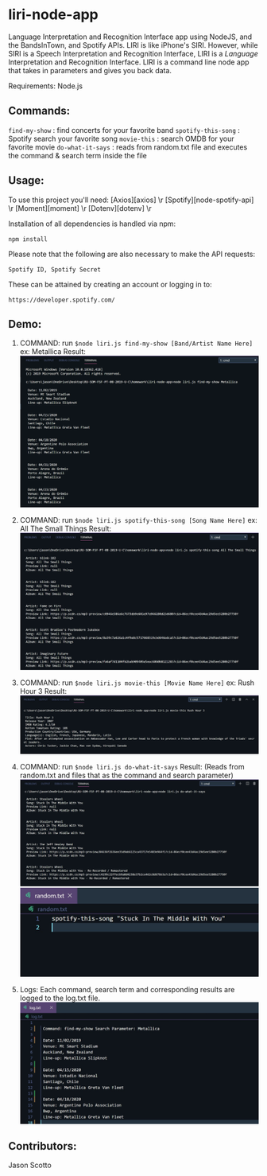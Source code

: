 # liri-node-app

Language Interpretation and Recognition Interface app using NodeJS, and the BandsInTown, and Spotify APIs.
LIRI is like iPhone's SIRI. However, while SIRI is a Speech Interpretation and Recognition Interface, LIRI is a _Language_ Interpretation and Recognition Interface. LIRI is a command line node app that takes in parameters and gives you back data.

Requirements: Node.js


## Commands:

`find-my-show` : find concerts for your favorite band
`spotify-this-song` : Spotify search your favorite song
`movie-this` : search OMDB for your favorite movie
`do-what-it-says` : reads from random.txt file and executes the command & search term inside the file


## Usage:

To use this project you'll need:
    [Axios][axios] \r 
    [Spotify][node-spotify-api] \r
    [Moment][moment] \r
    [Dotenv][dotenv] \r

Installation of all dependencies is handled via npm:

    npm install

Please note that the following are also necessary to make the API requests:

    Spotify ID, Spotify Secret

These can be attained by creating an account or logging in to:

    https://developer.spotify.com/


## Demo:

1) COMMAND: run `$node liri.js find-my-show [Band/Artist Name Here]` ex: Metallica
Result:
![find-my-show-img](./images/bands_in_town_snippet.PNG?raw=true "BandsInTown")

2) COMMAND: run `$node liri.js spotify-this-song [Song Name Here]` ex: All The Small Things
Result:
![spotify-this-song-img](./images/spotify_this.jpg?raw=true "Spotify")

3) COMMAND: run `$node liri.js movie-this [Movie Name Here]` ex: Rush Hour 3
Result:
![movie-this-img](./images/movie_this.jpg?raw=true "OMDB")

4) COMMAND: run `$node liri.js do-what-it-says` 
Result:
(Reads from random.txt and files that as the command and search parameter)
![random-command-result](./images/doWhatItSays.jpg?raw=true "random result")
![random-command-img](./images/randomCommand.jpg?raw=true "random txt")

5) Logs:
Each command, search term and corresponding results are logged to the log.txt file.
![Log Results](./images/log.jpg?raw=true "log results")


## Contributors:
Jason Scotto

